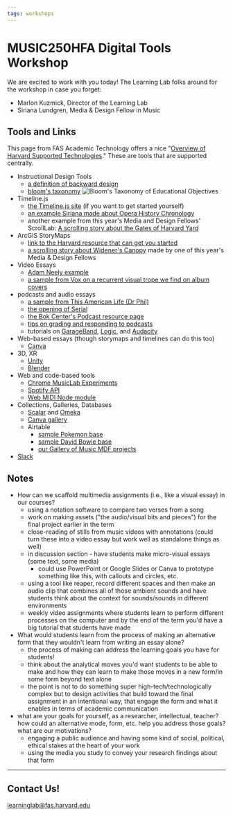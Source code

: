 ```yaml
---
tags: workshops
---
```

# MUSIC250HFA Digital Tools Workshop

We are excited to work with you today! The Learning Lab folks around for the workshop in case you forget:

* Marlon Kuzmick, Director of the Learning Lab
* Siriana Lundgren, Media & Design Fellow in Music


## Tools and Links

This page from FAS Academic Technology offers a nice "[Overview of Harvard Supported Technologies](https://atg.fas.harvard.edu/supported-technologies)." These are tools that are supported centrally.


- Instructional Design Tools
    - [a definition of backward design](https://docs.google.com/document/d/1z7F6atu3JFw1c9R81CvY8AuzemIyK8ufjeUVVh-t1r4/edit?usp=sharing)
    - [bloom's taxonomy](https://docs.google.com/document/d/19opOwA_Uumk0huSTP1eqSPetao-bn0NcMRXKnNOjxWU/edit?usp=sharing)
![Bloom's Taxonomy of Educational Objectives](https://cft.vanderbilt.edu/wp-content/uploads/sites/59/Bloomtaxonomy-e1445435495371.jpg)
- Timeline.js
    - [the Timeline.js site](https://timeline.knightlab.com/) (if you want to get started yourself)
    - [an example Siriana made about Opera History Chronology](https://cdn.knightlab.com/libs/timeline3/latest/embed/index.html?source=1izZoalGC8TsH9v5Z5EI3M0gMD9gxNxcyjUMohnVeado&font=Default&lang=en&initial_zoom=2&height=650)
    * another example from this year's Media and Design Fellows' ScrollLab: [A scrolling story about the Gates of Harvard Yard](https://cdn.knightlab.com/libs/timeline3/latest/embed/index.html?source=1OJVF9nPPqKUyVHKTAP9obssyooxUtD9PoyiiatKXwjk&font=Dancing-Ledger&lang=en&initial_zoom=2&height=650)
- ArcGIS StoryMaps 
    - [link to the Harvard resource that can get you started](https://gis.harvard.edu/arcgis-online)
    * [a scrolling story about Widener's Canopy](https://storymaps.arcgis.com/stories/836b308634524f4397627772b839024e) made by one of this year's Media & Design Fellows 
- Video Essays
    * [Adam Neely example](https://www.youtube.com/watch?v=epqYft12nV4)
    - [a sample from Vox on a recurrent visual trope we find on album covers](https://www.youtube.com/embed/_V10kWLh71U)
- podcasts and audio essays
    - [a sample from This American Life (Dr Phil)](https://www.thisamericanlife.org/339/break-up/act-one-14)
    - [the opening of Serial](https://www.youtube.com/embed/nMSxiHuDa00?start=28)
    - [the Bok Center's Podcast resource page](https://sites.google.com/g.harvard.edu/ll-podcasting)
    - [tips on grading and responding to podcasts](https://docs.google.com/document/d/1WEGrqE6DNQamfPMjLa11MiGcFeTEYUpx/edit?usp=sharing&ouid=107537220148069160041&rtpof=true&sd=true)
    - tutorials on [GarageBand](https://hackmd.io/hQB8hJ3bTkGLFMTkcahuYA), [Logic](https://hackmd.io/hQB8hJ3bTkGLFMTkcahuYA), and [Audacity](https://hackmd.io/xV_mauV0Sf-6LYtQzi0yzA)
- Web-based essays (though storymaps and timelines can do this too)
    - [Canva](https://www.canva.com/design/DAFTPgMObA4/wr0-uLcp6ILEwxEOQL-y_Q/view?website#2)
- 3D, XR
    - [Unity](https://unity.com/)
    - [Blender](https://www.blender.org/download/)
- Web and code-based tools
    - [Chrome MusicLab Experiments](https://musiclab.chromeexperiments.com/)
    - [Spotify API](https://developer.spotify.com/documentation/web-api/)
    - [Web MIDI Node module](https://www.npmjs.com/package/webmidi)
- Collections, Galleries, Databases
    - [Scalar](https://atg.fas.harvard.edu/scalar) and [Omeka](https://atg.fas.harvard.edu/omeka)
    - [Canva gallery](https://www.canva.com/design/DAFTPiTX0ag/Wf6AXqaum20Y3pH7_wbI6w/view?website#2)
    - Airtable
        - [sample Pokemon base](https://www.airtable.com/universe/expBnjEvgt28vYKbG/the-airtable-pokedex?explore=true)
        - [sample David Bowie base](https://www.airtable.com/universe/expgUKB29QrEDV4AT/david-bowie-1969-1983-the-golden-years?explore=true)
        - [our Gallery of Music MDF projects](https://airtable.com/shrWFElN48s7z2rsr)
- [Slack](https://atg.fas.harvard.edu/slack)

## Notes

- How can we scaffold multimedia assignments (i.e., like a visual essay) in our courses?
    - using a notation software to compare two verses from a song
    - work on making assets ("the audio/visual bits and pieces") for the final project earlier in the term
    - close-reading of stills from music videos with annotations (could turn these into a video essay but work well as standalone things as well)
    - in discussion section - have students make micro-visual essays (some text, some media)
        - could use PowerPoint or Google Slides or Canva to prototype something like this, with callouts and circles, etc.
    - using a tool like reaper, record different spaces and then make an audio clip that combines all of those ambient sounds and have students think about the context for sounds/sounds in different environments
    - weekly video assignments where students learn to perform different processes on the computer and by the end of the term you'd have a big tutorial that students have made 
- What would students learn from the process of making an alternative form that they wouldn't learn from writing an essay alone?
    - the process of making can address the learning goals you have for students!
    - think about the analytical moves you'd want students to be able to make and how they can learn to make those moves in a new form/in some form beyond text alone
    - the point is not to do something super high-tech/technologically complex but to design activities that build toward the final assignment in an intentional way, that engage the form and what it enables in terms of academic communication
- what are your goals for yourself, as a researcher, intellectual, teacher? how could an alternative mode, form, etc. help you address those goals? what are our motivations?
    - engaging a public audience and having some kind of social, political, ethical stakes at the heart of your work
    - using the media you study to convey your research findings about that form

---
## Contact Us!
learninglab@fas.harvard.edu